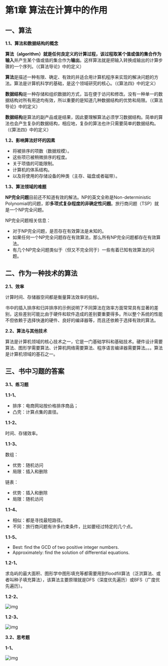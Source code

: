 # 第1章 算法在计算中的作用

## **一、算法**

**1.1、算法和数据结构的概念**

**算法（algorithm）**就是任何良定义的计算过程，该过程取某个值或值的集合作为**输入**并产生某个值或值的集合作为**输出**。这样算法就是把输入转换成输出的计算步骤的一个序列。（《算法导论》中的定义）

**算法**是描述一种有限、确定、有效的并适合用计算机程序来实现的解决问题的方法。算法是计算机科学的基础，是这个领域研究的核心。（《算法四》中的定义）

**数据结构**是一种存储和组织数据的方式，旨在便于访问和修改。没有一种单一的数据结构对所有用途均有效，所以重要的是知道几种数据结构的优势和局限。（《算法导论》中的定义）

**数据结构**是算法的副产品或是结果，因此要理解算法必须学习数据结构。简单的算法也会产生复杂的数据结构，相应地，复杂的算法也许只需要简单的数据结构。（《算法四》中的定义）

**1.2、影响算法好坏的因素**

- 将被排序的项数（数据规模）。
- 这些项已被稍微排序的程度。
- 关于项值的可能限制。
- 计算机的体系结构。
- 以及将使用的存储设备的种类（主存、磁盘或者磁带）。

**1.3、算法领域的难题**

**NP完全问题**目前还不知道有效的解法。NP的英文全称是Non-deterministic Polynomial的问题，即**多项式复杂程度的非确定性问题**。旅行商问题（TSP）就是一个NP完全问题。

NP完全问题相关信息：

- 对于NP完全问题，是否存在有效算法是未知的。
- 如果任何一个NP完全问题存在有效算法，那么所有NP完全问题都存在有效算法。
- 有几个NP完全问题类似于（但又不完全同于）一些有着已知有效算法的问题。

## **二、作为一种技术的算法**

**2.1、效率**

计算时间、存储器空间都是衡量算法效率的指标。

书中的插入排序和归并排序的示例说明了不同算法在效率方面常常具有显著的差别，这些差别可能比由于硬件和软件造成的差别要重要得多。所以整个系统的性能不但依赖于选择快速的硬件、良好的编译器等，而且还依赖于选择有效的算法。

**2.2、算法与其他技术**

算法是计算机领域的核心技术之一，它是一门基础学科和基础技术。硬件设计需要算法、图形学需要算法、计算机网络需要算法、程序语言编译器需要算法。。。算法是计算机领域的基石之一。

## **三、书中习题的答案**

**3.1、练习题**

**1.1-1、**

- 排序：电商网站按价格排序商品；
- 凸壳：计算点集的直径。

**1.1-2、**

时间、存储效率。

**1.1-3、**

数组：

- 优势：随机访问
- 局限：插入和删除

链表：

- 优势：插入和删除
- 局限：随机访问

**1.1-4、**

- 相似：都是寻找最短路径。
- 不同：旅行商问题有许多约束条件，比如要经过特定的几个点。

**1.1-5、**

- Best: find the GCD of two positive integer numbers.
- Approximately: find the solution of differential equations.

**1.2-1、**

求岛屿的最大面积、图形学中图形填充等都需要用到floodfill算法（泛洪算法、或者叫种子填充算法），该算法主要原理就是DFS（深度优先遍历）或BFS（广度优先遍历）。

**1.2-2、**

![img](https://pic3.zhimg.com/80/v2-7e69e0dcbc1774810d3b7d2342d8499a_1440w.webp)

**1.2-3、**

![img](https://pic1.zhimg.com/80/v2-3ad7c2af7a689361d0817853c780caa4_1440w.webp)

**3.2、思考题**

**1-1、**

![img](D:\www\learning\caioo0.github.io\note-coding\docs\算法导论\img\v2-23c1ebcbe33db92b808e986923cdac0b_1440w.webp)